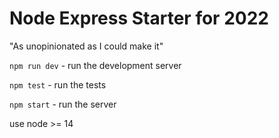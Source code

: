 # Node Express Starter for 2022

"As unopinionated as I could make it"

`npm run dev` - run the development server

`npm test` - run the tests

`npm start` - run the server

use node >= 14